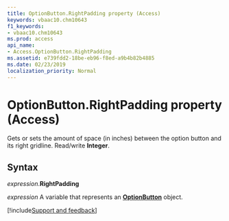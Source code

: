 ```yaml
---
title: OptionButton.RightPadding property (Access)
keywords: vbaac10.chm10643
f1_keywords:
- vbaac10.chm10643
ms.prod: access
api_name:
- Access.OptionButton.RightPadding
ms.assetid: e739fdd2-18be-eb96-f8ed-a9b4b82b4885
ms.date: 02/23/2019
localization_priority: Normal
---
```



# OptionButton.RightPadding property (Access)

Gets or sets the amount of space (in inches) between the option button and its right gridline. Read/write **Integer**.


## Syntax

_expression_.**RightPadding**

_expression_ A variable that represents an **[OptionButton](Access.OptionButton.md)** object.




[!include[Support and feedback](~/includes/feedback-boilerplate.md)]